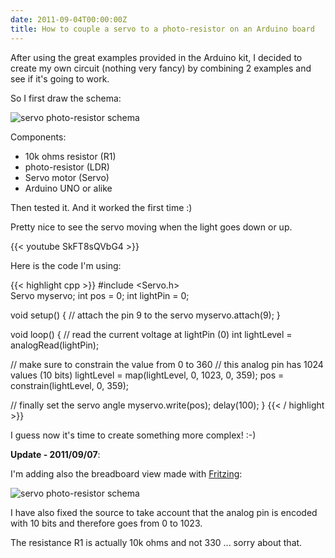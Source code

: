 ```yaml
---
date: 2011-09-04T00:00:00Z
title: How to couple a servo to a photo-resistor on an Arduino board
---
```


After using the great examples provided in the Arduino kit, I decided to create my own circuit (nothing very fancy) by combining 2 examples and see if it's going to work.

So I first draw the schema:

![servo photo-resistor schema](/img/servo-photoresistor-arduino/servo_photoresistor2_schem.png)

Components:

 - 10k ohms resistor (R1)
 - photo-resistor (LDR)
 - Servo motor (Servo)
 - Arduino UNO or alike

Then tested it. And it worked the first time :)

Pretty nice to see the servo moving when the light goes down or up.

{{< youtube SkFT8sQVbG4 >}}

Here is the code I'm using:

{{< highlight cpp >}}
#include <Servo.h>    
Servo myservo;
int pos = 0;
int lightPin = 0;

void setup() {
  // attach the pin 9 to the servo
  myservo.attach(9);
}

void loop() {
  // read the current voltage at lightPin (0) 
  int lightLevel = analogRead(lightPin); 
  
  // make sure to constrain the value from 0 to 360 
  // this analog pin has 1024 values (10 bits)
  lightLevel = map(lightLevel, 0, 1023, 0, 359);
  pos = constrain(lightLevel, 0, 359);
  
  // finally set the servo angle
  myservo.write(pos);
  delay(100);
}
{{< / highlight >}}

I guess now it's time to create something more complex! :-)

**Update - 2011/09/07**:

I'm adding also the breadboard view made with [Fritzing](http://fritzing.org/):


![servo photo-resistor schema](/img/servo-photoresistor-arduino/servo_photoresistor2_bb.png)

I have also fixed the source to take account that the analog pin is encoded with 10 bits and therefore goes from 0 to 1023.

The resistance R1 is actually 10k ohms and not 330 ... sorry about that.
